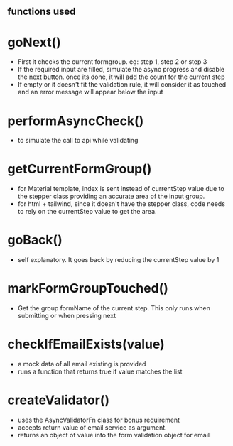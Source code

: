 ## functions used

# goNext()

- First it checks the current formgroup. eg: step 1, step 2 or step 3
- If the required input are filled, simulate the async progress and disable the next button. once its done, it will add the count for the current step
- If empty or it doesn't fit the validation rule, it will consider it as touched and an error message will appear below the input

# performAsyncCheck()

- to simulate the call to api while validating

# getCurrentFormGroup()

- for Material template, index is sent instead of currentStep value due to the stepper class providing an accurate area of the input group.
- for html + tailwind, since it doesn't have the stepper class, code needs to rely on the currentStep value to get the area.

# goBack()

- self explanatory. It goes back by reducing the currentStep value by 1

# markFormGroupTouched()

- Get the group formName of the current step. This only runs when submitting or when pressing next

# checkIfEmailExists(value)

- a mock data of all email existing is provided
- runs a function that returns true if value matches the list

# createValidator()

- uses the AsyncValidatorFn class for bonus requirement
- accepts return value of email service as argument.
- returns an object of value into the form validation object for email
